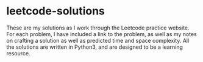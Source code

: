 # leetcode-solutions

These are my solutions as I work through the Leetcode practice website.  For each problem, I have included a link to the problem, as well as my notes on crafting a solution as well as predicted time and space complexity.  All the solutions are written in Python3, and are designed to be a learning resource.
